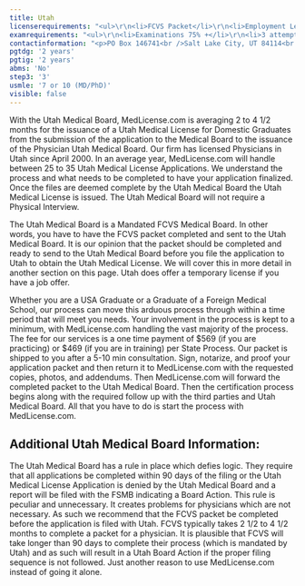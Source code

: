 ```yaml
---
title: Utah
licenserequirements: "<ul>\r\n<li>FCVS Packet</li>\r\n<li>Employment Letter for Temporary License</li>\r\n<li>NPDB-HIPDB Report</li>\r\n<li>Criminal Background Check</li>\r\n<li>State Medical Licenses (all)</li>\r\n</ul>"
examrequirements: "<ul>\r\n<li>Examinations 75% +</li>\r\n<li>3 attempt limit - All Steps of the USMLE</li>\r\n<li>7 year limit - USMLE (10 if MD/PhD)</li>\r\n<li>2 year PGY for USA Grads</li>\r\n<li>2 year PGY for International Grads</li>\r\n<li>No 10 year rule</li>\r\n<li>State Exam Accepted if Pre-1975</li>\r\n</ul>"
contactinformation: "<p>PO Box 146741<br />Salt Lake City, UT 84114<br />Phone: (801) 530-6628<br />Fax: (801) 530-6511</p>\r\n<p><a href=\"https://dopl.utah.gov/\">www.dopl.utah.gov</a></p>"
pgtdg: '2 years'
pgtig: '2 years'
abms: 'No'
step3: '3'
usmle: '7 or 10 (MD/PhD)'
visible: false
---
```


<p>With the Utah Medical Board, MedLicense.com is averaging 2 to 4 1/2 months for the issuance of a Utah Medical License for Domestic Graduates from the submission of the application to the Medical Board to the issuance of the Physician Utah Medical Board. Our firm has licensed Physicians in Utah since April 2000. In an average year, MedLicense.com will handle between 25 to 35 Utah Medical License Applications. We understand the process and what needs to be completed to have your application finalized. Once the files are deemed complete by the Utah Medical Board the Utah Medical License is issued. The Utah Medical Board will not require a Physical Interview.</p>
<p>The Utah Medical Board is a Mandated FCVS Medical Board. In other words, you have to have the FCVS packet completed and sent to the Utah Medical Board. It is our opinion that the packet should be completed and ready to send to the Utah Medical Board before you file the application to Utah to obtain the Utah Medical License. We will cover this in more detail in another section on this page. Utah does offer a temporary license if you have a job offer.</p>
<p>Whether you are a USA Graduate or a Graduate of a Foreign Medical School, our process can move this arduous process through within a time period that will meet you needs. Your involvement in the process is kept to a minimum, with MedLicense.com handling the vast majority of the process. The fee for our services is a one time payment of $569 (if you are practicing) or $469 (if you are in training) per State Process. Our packet is shipped to you after a 5-10 min consultation. Sign, notarize, and proof your application packet and then return it to MedLicense.com with the requested copies, photos, and addendums. Then MedLicense.com will forward the completed packet to the Utah Medical Board. Then the certification process begins along with the required follow up with the third parties and Utah Medical Board. All that you have to do is start the process with MedLicense.com.</p>
<h2 id="mcetoc_1ce9m3u3l0">Additional Utah Medical Board Information:</h2>
<p>The Utah Medical Board has a rule in place which defies logic. They require that all applications be completed within 90 days of the filing or the Utah Medical License Application is denied by the Utah Medical Board and a report will be filed with the FSMB indicating a Board Action. This rule is peculiar and unnecessary. It creates problems for physicians which are not necessary. As such we recommend that the FCVS packet be completed before the application is filed with Utah. FCVS typically takes 2 1/2 to 4 1/2 months to complete a packet for a physician. It is plausible that FCVS will take longer than 90 days to complete their process (which is mandated by Utah) and as such will result in a Utah Board Action if the proper filing sequence is not followed. Just another reason to use MedLicense.com instead of going it alone.</p>